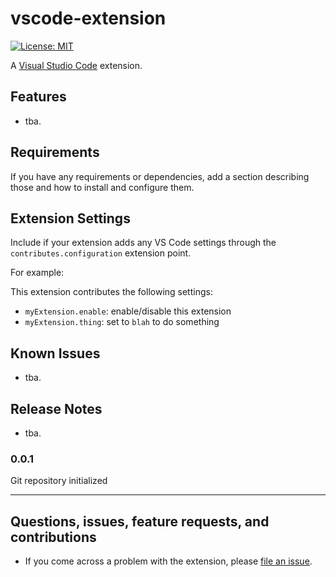 # vscode-extension

[![License: MIT](https://img.shields.io/badge/License-MIT-blue.svg)](https://opensource.org/licenses/MIT)

A [Visual Studio Code](https://code.visualstudio.com/) extension.


## Features

-   tba.

## Requirements

If you have any requirements or dependencies, add a section describing those and how to install and configure them.

## Extension Settings

Include if your extension adds any VS Code settings through the `contributes.configuration` extension point.

For example:

This extension contributes the following settings:

* `myExtension.enable`: enable/disable this extension
* `myExtension.thing`: set to `blah` to do something

## Known Issues

-   tba.

## Release Notes

-   tba.

### 0.0.1

Git repository initialized

-----------------------------------------------------------------------------------------------------------

## Questions, issues, feature requests, and contributions

-   If you come across a problem with the extension, please [file an issue](https://github.com/SundownEffect/vscode-extension/issues).
